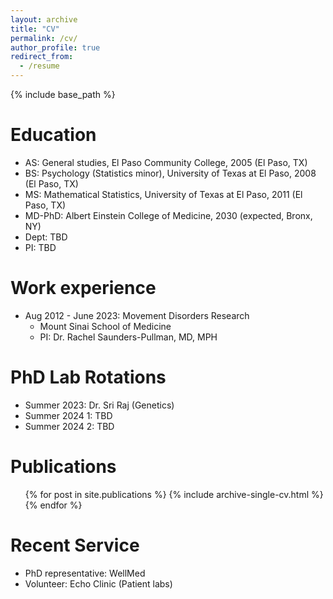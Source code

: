 ```yaml
---
layout: archive
title: "CV"
permalink: /cv/
author_profile: true
redirect_from:
  - /resume
---
```


{% include base_path %}

Education
======
* AS: General studies, El Paso Community College, 2005 (El Paso, TX)
* BS: Psychology (Statistics minor), University of Texas at El Paso, 2008 (El Paso, TX)
* MS: Mathematical Statistics, University of Texas at El Paso, 2011 (El Paso, TX)
* MD-PhD: Albert Einstein College of Medicine, 2030 (expected, Bronx, NY)
*   Dept: TBD
*   PI: TBD

Work experience
======
* Aug 2012 - June 2023: Movement Disorders Research
  * Mount Sinai School of Medicine
  * PI: Dr. Rachel Saunders-Pullman, MD, MPH

PhD Lab Rotations
======
* Summer 2023: Dr. Sri Raj (Genetics)
* Summer 2024 1: TBD
* Summer 2024 2: TBD

Publications
======
  <ul>{% for post in site.publications %}
    {% include archive-single-cv.html %}
  {% endfor %}</ul>
  
Recent Service 
======
* PhD representative: WellMed
* Volunteer: Echo Clinic (Patient labs)
